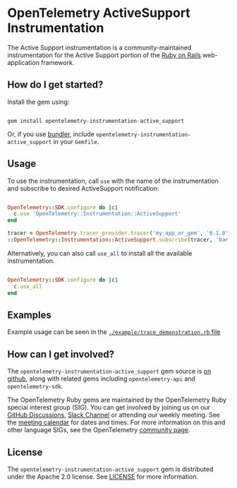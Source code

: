 # OpenTelemetry ActiveSupport Instrumentation

The Active Support instrumentation is a community-maintained instrumentation for the Active Support portion of the [Ruby on Rails][rails-home] web-application framework.

## How do I get started?

Install the gem using:

```console

gem install opentelemetry-instrumentation-active_support

```

Or, if you use [bundler][bundler-home], include `opentelemetry-instrumentation-active_support` in your `Gemfile`.

## Usage

To use the instrumentation, call `use` with the name of the instrumentation and subscribe
to desired ActiveSupport notification:

```ruby

OpenTelemetry::SDK.configure do |c|
  c.use 'OpenTelemetry::Instrumentation::ActiveSupport'
end

tracer = OpenTelemetry.tracer_provider.tracer('my_app_or_gem', '0.1.0')
::OpenTelemetry::Instrumentation::ActiveSupport.subscribe(tracer, 'bar.foo')

```

Alternatively, you can also call `use_all` to install all the available instrumentation.

```ruby

OpenTelemetry::SDK.configure do |c|
  c.use_all
end

```

## Examples

Example usage can be seen in the [`./example/trace_demonstration.rb` file](https://github.com/open-telemetry/opentelemetry-ruby-contrib/blob/main/instrumentation/active_support/example/trace_demonstration.rb)

## How can I get involved?

The `opentelemetry-instrumentation-active_support` gem source is [on github][repo-github], along with related gems including `opentelemetry-api` and `opentelemetry-sdk`.

The OpenTelemetry Ruby gems are maintained by the OpenTelemetry Ruby special interest group (SIG). You can get involved by joining us on our [GitHub Discussions][discussions-url], [Slack Channel][slack-channel] or attending our weekly meeting. See the [meeting calendar][community-meetings] for dates and times. For more information on this and other language SIGs, see the OpenTelemetry [community page][ruby-sig].

## License

The `opentelemetry-instrumentation-active_support` gem is distributed under the Apache 2.0 license. See [LICENSE][license-github] for more information.

[rails-home]: https://rubyonrails.org
[bundler-home]: https://bundler.io
[repo-github]: https://github.com/open-telemetry/opentelemetry-ruby
[license-github]: https://github.com/open-telemetry/opentelemetry-ruby-contrib/blob/main/LICENSE
[ruby-sig]: https://github.com/open-telemetry/community#ruby-sig
[community-meetings]: https://github.com/open-telemetry/community#community-meetings
[slack-channel]: https://cloud-native.slack.com/archives/C01NWKKMKMY
[discussions-url]: https://github.com/open-telemetry/opentelemetry-ruby/discussions
